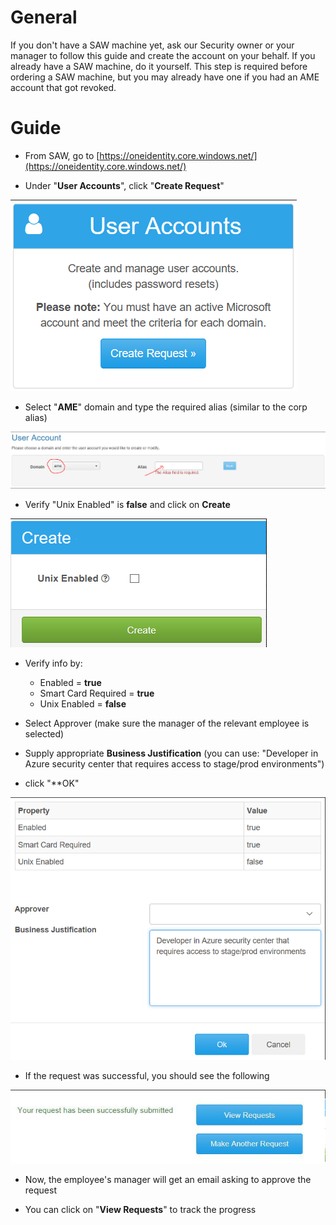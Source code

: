 # General

If you don't have a SAW machine yet, ask our Security owner or your manager to follow this guide and create the account on your behalf.
If you already have a SAW machine, do it yourself.
This step is required before ordering a SAW machine, but you may already have one if you had an AME account that got revoked.

# Guide

- From SAW, go to [https://oneidentity.core.windows.net/](https://oneidentity.core.windows.net/)
	
- Under "**User Accounts**", click "**Create Request**"

![](./.attachments/UserAccounts.png)

- Select "**AME**" domain and type the required alias (similar to the corp alias)

![](./.attachments/AliasInput.png)

- Verify "Unix Enabled" is **false** and click on **Create**

![](./.attachments/UnixEnabled.png)

- Verify info by:
  - Enabled = **true**
  - Smart Card Required = **true**
  - Unix Enabled = **false**

- Select Approver (make sure the manager of the relevant employee is selected)

- Supply appropriate **Business Justification** (you can use: "Developer in Azure security center that requires access to stage/prod environments")

- click "**OK"

![](./.attachments/Verify.png)

- If the request was successful, you should see the following

![](./.attachments/Success.png)

- Now, the employee's manager will get an email asking to approve the request

- You can click on "**View Requests**" to track the progress



